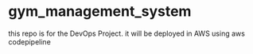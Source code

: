 # gym_management_system
this repo is for the DevOps Project. it will be deployed in AWS using aws codepipeline



